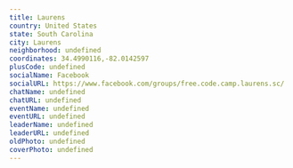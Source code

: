```yaml
---
title: Laurens
country: United States
state: South Carolina
city: Laurens
neighborhood: undefined
coordinates: 34.4990116,-82.0142597
plusCode: undefined
socialName: Facebook
socialURL: https://www.facebook.com/groups/free.code.camp.laurens.sc/
chatName: undefined
chatURL: undefined
eventName: undefined
eventURL: undefined
leaderName: undefined
leaderURL: undefined
oldPhoto: undefined
coverPhoto: undefined
---
```

